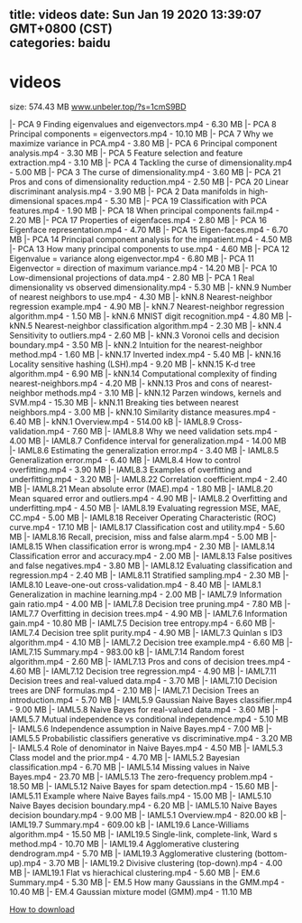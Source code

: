 
title: videos
date: Sun Jan 19 2020 13:39:07 GMT+0800 (CST)    
categories: baidu
---

# videos
size: 574.43 MB
 www.unbeler.top/?s=1cmS9BD
 
|- PCA 9  Finding eigenvalues and eigenvectors.mp4 - 6.30 MB
|- PCA 8  Principal components = eigenvectors.mp4 - 10.10 MB
|- PCA 7  Why we maximize variance in PCA.mp4 - 3.80 MB
|- PCA 6  Principal component analysis.mp4 - 3.30 MB
|- PCA 5  Feature selection and feature extraction.mp4 - 3.10 MB
|- PCA 4  Tackling the curse of dimensionality.mp4 - 5.00 MB
|- PCA 3  The curse of dimensionality.mp4 - 3.60 MB
|- PCA 21  Pros and cons of dimensionality reduction.mp4 - 2.50 MB
|- PCA 20  Linear discriminant analysis.mp4 - 3.90 MB
|- PCA 2  Data manifolds in high-dimensional spaces.mp4 - 5.30 MB
|- PCA 19  Classification with PCA features.mp4 - 1.90 MB
|- PCA 18  When principal components fail.mp4 - 2.20 MB
|- PCA 17  Properties of eigenfaces.mp4 - 2.80 MB
|- PCA 16  Eigenface representation.mp4 - 4.70 MB
|- PCA 15  Eigen-faces.mp4 - 6.70 MB
|- PCA 14  Principal component analysis for the impatient.mp4 - 4.50 MB
|- PCA 13  How many principal components to use.mp4 - 4.60 MB
|- PCA 12  Eigenvalue = variance along eigenvector.mp4 - 6.80 MB
|- PCA 11  Eigenvector = direction of maximum variance.mp4 - 14.20 MB
|- PCA 10  Low-dimensional projections of data.mp4 - 2.80 MB
|- PCA 1  Real dimensionality vs observed dimensionality.mp4 - 5.30 MB
|- kNN.9 Number of nearest neighbors to use.mp4 - 4.30 MB
|- kNN.8 Nearest-neighbor regression example.mp4 - 4.90 MB
|- kNN.7 Nearest-neighbor regression algorithm.mp4 - 1.50 MB
|- kNN.6 MNIST digit recognition.mp4 - 4.80 MB
|- kNN.5 Nearest-neighbor classification algorithm.mp4 - 2.30 MB
|- kNN.4 Sensitivity to outliers.mp4 - 2.60 MB
|- kNN.3 Voronoi cells and decision boundary.mp4 - 3.50 MB
|- kNN.2 Intuition for the nearest-neighbor method.mp4 - 1.60 MB
|- kNN.17 Inverted index.mp4 - 5.40 MB
|- kNN.16 Locality sensitive hashing (LSH).mp4 - 9.20 MB
|- kNN.15 K-d tree algorithm.mp4 - 6.90 MB
|- kNN.14 Computational complexity of finding nearest-neighbors.mp4 - 4.20 MB
|- kNN.13 Pros and cons of nearest-neighbor methods.mp4 - 3.10 MB
|- kNN.12 Parzen windows, kernels and SVM.mp4 - 15.30 MB
|- kNN.11 Breaking ties between nearest neighbors.mp4 - 3.00 MB
|- kNN.10 Similarity   distance measures.mp4 - 6.40 MB
|- kNN.1 Overview.mp4 - 514.00 kB
|- IAML8.9 Cross-validation.mp4 - 7.60 MB
|- IAML8.8 Why we need validation sets.mp4 - 4.00 MB
|- IAML8.7 Confidence interval for generalization.mp4 - 14.00 MB
|- IAML8.6 Estimating the generalization error.mp4 - 3.40 MB
|- IAML8.5 Generalization error.mp4 - 6.40 MB
|- IAML8.4 How to control overfitting.mp4 - 3.90 MB
|- IAML8.3 Examples of overfitting and underfitting.mp4 - 3.20 MB
|- IAML8.22 Correlation coefficient.mp4 - 2.40 MB
|- IAML8.21 Mean absolute error (MAE).mp4 - 1.80 MB
|- IAML8.20 Mean squared error and outliers.mp4 - 4.90 MB
|- IAML8.2 Overfitting and underfitting.mp4 - 4.50 MB
|- IAML8.19 Evaluating regression  MSE, MAE, CC.mp4 - 5.00 MB
|- IAML8.18 Receiver Operating Characteristic (ROC) curve.mp4 - 17.10 MB
|- IAML8.17 Classification cost and utility.mp4 - 5.60 MB
|- IAML8.16 Recall, precision, miss and false alarm.mp4 - 5.00 MB
|- IAML8.15 When classification error is wrong.mp4 - 2.30 MB
|- IAML8.14 Classification error and accuracy.mp4 - 2.00 MB
|- IAML8.13 False positives and false negatives.mp4 - 3.80 MB
|- IAML8.12 Evaluating classification and regression.mp4 - 2.40 MB
|- IAML8.11 Stratified sampling.mp4 - 2.30 MB
|- IAML8.10 Leave-one-out cross-validation.mp4 - 8.40 MB
|- IAML8.1 Generalization in machine learning.mp4 - 2.00 MB
|- IAML7.9 Information gain ratio.mp4 - 4.00 MB
|- IAML7.8 Decision tree pruning.mp4 - 7.80 MB
|- IAML7.7 Overfitting in decision trees.mp4 - 4.90 MB
|- IAML7.6 Information gain.mp4 - 10.80 MB
|- IAML7.5 Decision tree entropy.mp4 - 6.60 MB
|- IAML7.4 Decision tree  split purity.mp4 - 4.90 MB
|- IAML7.3 Quinlan s ID3 algorithm.mp4 - 4.10 MB
|- IAML7.2 Decision tree example.mp4 - 6.60 MB
|- IAML7.15 Summary.mp4 - 983.00 kB
|- IAML7.14 Random forest algorithm.mp4 - 2.60 MB
|- IAML7.13 Pros and cons of decision trees.mp4 - 4.60 MB
|- IAML7.12 Decision tree regression.mp4 - 4.90 MB
|- IAML7.11 Decision trees and real-valued data.mp4 - 3.70 MB
|- IAML7.10 Decision trees are DNF formulas.mp4 - 2.10 MB
|- IAML7.1 Decision Trees  an introduction.mp4 - 5.70 MB
|- IAML5.9  Gaussian Naive Bayes classifier.mp4 - 9.00 MB
|- IAML5.8  Naive Bayes for real-valued data.mp4 - 3.60 MB
|- IAML5.7  Mutual independence vs conditional independence.mp4 - 5.10 MB
|- IAML5.6  Independence assumption in Naive Bayes.mp4 - 7.00 MB
|- IAML5.5  Probabilistic classifiers  generative vs discriminative.mp4 - 3.20 MB
|- IAML5.4  Role of denominator in Naive Bayes.mp4 - 4.50 MB
|- IAML5.3  Class model and the prior.mp4 - 4.70 MB
|- IAML5.2  Bayesian classification.mp4 - 6.70 MB
|- IAML5.14  Missing values in Naive Bayes.mp4 - 23.70 MB
|- IAML5.13  The zero-frequency problem.mp4 - 18.50 MB
|- IAML5.12  Naive Bayes for spam detection.mp4 - 15.60 MB
|- IAML5.11  Example where Naive Bayes fails.mp4 - 15.00 MB
|- IAML5.10 Naive Bayes decision boundary.mp4 - 6.20 MB
|- IAML5.10  Naive Bayes decision boundary.mp4 - 9.00 MB
|- IAML5.1  Overview.mp4 - 820.00 kB
|- IAML19.7 Summary.mp4 - 609.00 kB
|- IAML19.6 Lance-Williams algorithm.mp4 - 15.50 MB
|- IAML19.5 Single-link, complete-link, Ward s method.mp4 - 10.70 MB
|- IAML19.4 Agglomerative clustering  dendrogram.mp4 - 5.70 MB
|- IAML19.3 Agglomerative clustering (bottom-up).mp4 - 3.70 MB
|- IAML19.2 Divisive clustering (top-down).mp4 - 4.00 MB
|- IAML19.1 Flat vs hierachical clustering.mp4 - 5.60 MB
|- EM.6  Summary.mp4 - 5.30 MB
|- EM.5  How many Gaussians in the GMM.mp4 - 10.40 MB
|- EM.4  Gaussian mixture model (GMM).mp4 - 11.10 MB

[How to download](https://bpcam.bemobtrk.com/go/2ceec3aa-1ca2-46d6-b9ff-aaa5c184517c?jno=3545)